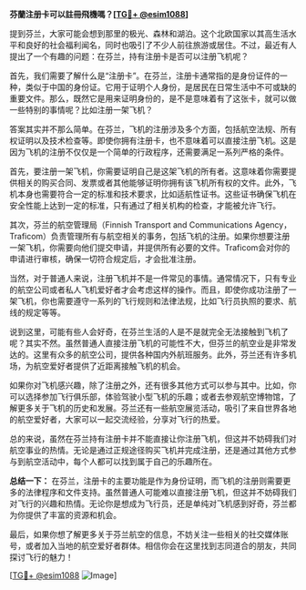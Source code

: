 **芬蘭注册卡可以註冊飛機嗎？[[TG💪+ @esim1088](https://t.me/s/esim1088)]**

提到芬兰，大家可能会想到那里的极光、森林和湖泊。这个北欧国家以其高生活水平和良好的社会福利闻名，同时也吸引了不少人前往旅游或居住。不过，最近有人提出了一个有趣的问题：在芬兰，持有注册卡是否可以注册飞机呢？

首先，我们需要了解什么是“注册卡”。在芬兰，注册卡通常指的是身份证件的一种，类似于中国的身份证。它用于证明个人身份，是居民在日常生活中不可或缺的重要文件。那么，既然它是用来证明身份的，是不是意味着有了这张卡，就可以做一些特别的事情呢？比如注册一架飞机？

答案其实并不那么简单。在芬兰，飞机的注册涉及多个方面，包括航空法规、所有权证明以及技术检查等。即使你拥有注册卡，也不意味着可以直接注册飞机。这是因为飞机的注册不仅仅是一个简单的行政程序，还需要满足一系列严格的条件。

首先，要注册一架飞机，你需要证明自己是这架飞机的所有者。这意味着你需要提供相关的购买合同、发票或者其他能够证明你拥有该飞机所有权的文件。此外，飞机本身也需要符合一定的标准和技术要求，比如适航性证书。这些证书确保飞机在安全性能上达到一定的标准，只有通过了相关机构的检查，才能被允许飞行。

其次，芬兰的航空管理局（Finnish Transport and Communications Agency，Traficom）负责管理所有与航空相关的事务，包括飞机的注册。如果你想要注册一架飞机，你需要向他们提交申请，并提供所有必要的文件。Traficom会对你的申请进行审核，确保一切符合规定后，才会批准注册。

当然，对于普通人来说，注册飞机并不是一件常见的事情。通常情况下，只有专业的航空公司或者私人飞机爱好者才会考虑这样的操作。而且，即使你成功注册了一架飞机，你也需要遵守一系列的飞行规则和法律法规，比如飞行员执照的要求、航线的规定等等。

说到这里，可能有些人会好奇，在芬兰生活的人是不是就完全无法接触到飞机了呢？其实不然。虽然普通人直接注册飞机的可能性不大，但芬兰的航空业是非常发达的。这里有众多的航空公司，提供各种国内外航班服务。此外，芬兰还有许多机场，为航空爱好者提供了近距离接触飞机的机会。

如果你对飞机感兴趣，除了注册之外，还有很多其他方式可以参与其中。比如，你可以选择参加飞行俱乐部，体验驾驶小型飞机的乐趣；或者去参观航空博物馆，了解更多关于飞机的历史和发展。芬兰还有一些航空展览活动，吸引了来自世界各地的航空爱好者，大家可以一起交流经验，分享对飞行的热爱。

总的来说，虽然在芬兰持有注册卡并不能直接让你注册飞机，但这并不妨碍我们对航空事业的热情。无论是通过正规途径购买飞机并完成注册，还是通过其他方式参与到航空活动中，每个人都可以找到属于自己的乐趣所在。

**总结一下：** 在芬兰，注册卡的主要功能是作为身份证明，而飞机的注册则需要更多的法律程序和文件支持。虽然普通人可能难以直接注册飞机，但这并不妨碍我们对飞行的兴趣和热情。无论你是想成为飞行员，还是单纯对飞机感到好奇，芬兰都为你提供了丰富的资源和机会。

最后，如果你想了解更多关于芬兰航空的信息，不妨关注一些相关的社交媒体账号，或者加入当地的航空爱好者群体。相信你会在这里找到志同道合的朋友，共同探讨飞行的魅力！

[[TG💪+ @esim1088](https://t.me/s/esim1088) ![Image](https://i.postimg.cc/4NQfJmqS/Snipaste-2025-05-13-00-14-12.png)]
